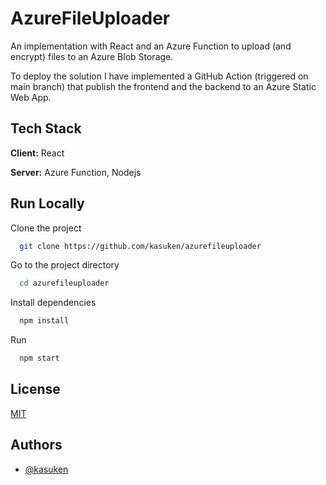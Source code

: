 
# AzureFileUploader

An implementation with React and an Azure Function to upload (and encrypt) files to an Azure Blob Storage.

To deploy the solution I have implemented a GitHub Action (triggered on main branch) that publish the frontend and the backend to an Azure Static Web App.

## Tech Stack

**Client:** React

**Server:** Azure Function, Nodejs

  
## Run Locally

Clone the project

```bash
  git clone https://github.com/kasuken/azurefileuploader
```

Go to the project directory

```bash
  cd azurefileuploader
```

Install dependencies

```bash
  npm install
```

Run

```bash
  npm start
```
  
## License

[MIT](https://choosealicense.com/licenses/mit/)

  
## Authors

- [@kasuken](https://www.github.com/kasuken)
